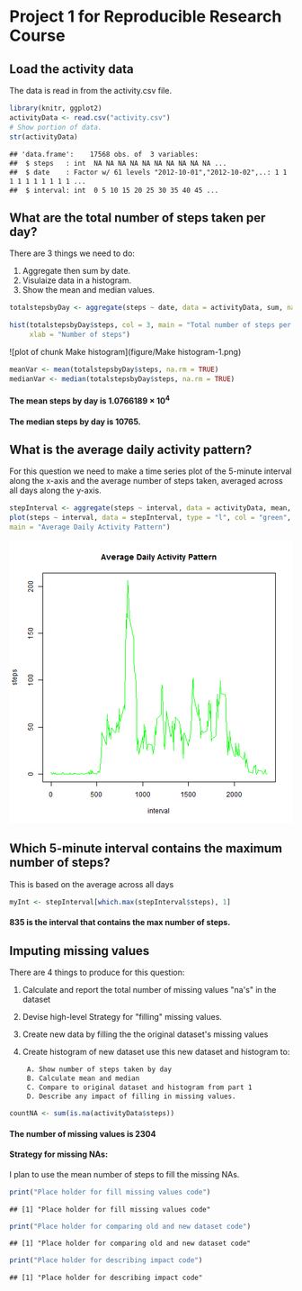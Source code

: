 Project 1 for Reproducible Research Course
==========================================

## Load the activity data

The data is read in from the activity.csv file.


```r
library(knitr, ggplot2)
activityData <- read.csv("activity.csv")
# Show portion of data.
str(activityData)
```

```
## 'data.frame':	17568 obs. of  3 variables:
##  $ steps   : int  NA NA NA NA NA NA NA NA NA NA ...
##  $ date    : Factor w/ 61 levels "2012-10-01","2012-10-02",..: 1 1 1 1 1 1 1 1 1 1 ...
##  $ interval: int  0 5 10 15 20 25 30 35 40 45 ...
```


## What are the total number of steps taken per day?

There are 3 things we need to do:

1. Aggregate then sum by date.
2. Visulaize data in a histogram. 
3. Show the mean and median values.


```r
totalstepsbyDay <- aggregate(steps ~ date, data = activityData, sum, na.rm = TRUE)  
```


```r
hist(totalstepsbyDay$steps, col = 3, main = "Total number of steps per day", 
     xlab = "Number of steps")
```

![plot of chunk Make histogram](figure/Make histogram-1.png) 



```r
meanVar <- mean(totalstepsbyDay$steps, na.rm = TRUE)
medianVar <- median(totalstepsbyDay$steps, na.rm = TRUE)
```

#### The mean steps by day is 1.0766189 &times; 10<sup>4</sup>

#### The median steps by day is 10765.

## What is the average daily activity pattern?

For this question we need to make a time series plot of the 5-minute interval 
along the x-axis and the average number of steps taken, averaged across all days
along the y-axis.


```r
stepInterval <- aggregate(steps ~ interval, data = activityData, mean, na.rm = TRUE)
plot(steps ~ interval, data = stepInterval, type = "l", col = "green",
main = "Average Daily Activity Pattern")
```

![plot of chunk unnamed-chunk-1](figure/unnamed-chunk-1-1.png) 

## Which 5-minute interval contains the maximum number of steps?

This is based on the average across all days


```r
myInt <- stepInterval[which.max(stepInterval$steps), 1]
```
#### 835 is the interval that contains the max number of steps.


## Imputing missing values

There are 4 things to produce for this question:

1. Calculate and report the total number of missing values "na's" in the dataset
2. Devise high-level Strategy for "filling" missing values.
3. Create new data by filling the the original dataset's missing values
4. Create histogram of new dataset use this new dataset and histogram to:

        A. Show number of steps taken by day
        B. Calculate mean and median
        C. Compare to original dataset and histogram from part 1
        D. Describe any impact of filling in missing values.


```r
countNA <- sum(is.na(activityData$steps))
```
#### The number of missing values is 2304

#### Strategy for missing NAs: 

I plan to use the mean number of steps to fill the missing NAs.




```r
print("Place holder for fill missing values code")
```

```
## [1] "Place holder for fill missing values code"
```



```r
print("Place holder for comparing old and new dataset code")
```

```
## [1] "Place holder for comparing old and new dataset code"
```



```r
print("Place holder for describing impact code")
```

```
## [1] "Place holder for describing impact code"
```
